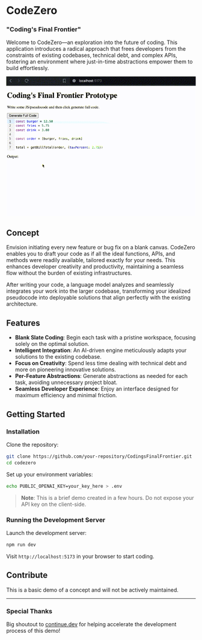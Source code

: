 # CodeZero

### "Coding's Final Frontier"

Welcome to CodeZero—an exploration into the future of coding. This application introduces a radical approach that frees developers from the constraints of existing codebases, technical debt, and complex APIs, fostering an environment where just-in-time abstractions empower them to build effortlessly.

![Demo](previews/demo.gif)


## Concept

Envision initiating every new feature or bug fix on a blank canvas. CodeZero enables you to draft your code as if all the ideal functions, APIs, and methods were readily available, tailored exactly for your needs. This enhances developer creativity and productivity, maintaining a seamless flow without the burden of existing infrastructures.

After writing your code, a language model analyzes and seamlessly integrates your work into the larger codebase, transforming your idealized pseudocode into deployable solutions that align perfectly with the existing architecture.

## Features

- **Blank Slate Coding**: Begin each task with a pristine workspace, focusing solely on the optimal solution.
- **Intelligent Integration**: An AI-driven engine meticulously adapts your solutions to the existing codebase.
- **Focus on Creativity**: Spend less time dealing with technical debt and more on pioneering innovative solutions.
- **Per-Feature Abstractions**: Generate abstractions as needed for each task, avoiding unnecessary project bloat.
- **Seamless Developer Experience**: Enjoy an interface designed for maximum efficiency and minimal friction.

## Getting Started

### Installation

Clone the repository:

```bash
git clone https://github.com/your-repository/CodingsFinalFrontier.git
cd codezero
```

Set up your environment variables:

```bash
echo PUBLIC_OPENAI_KEY=your_key_here > .env
```

> **Note**: This is a brief demo created in a few hours. Do not expose your API key on the client-side.

### Running the Development Server

Launch the development server:

```bash
npm run dev
```

Visit `http://localhost:5173` in your browser to start coding.

## Contribute

This is a basic demo of a concept and will not be actively maintained.

---

### Special Thanks

Big shoutout to [continue.dev](https://continue.dev) for helping accelerate the development process of this demo!